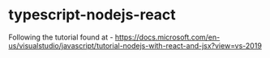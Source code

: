 # typescript-nodejs-react
Following the tutorial found at - https://docs.microsoft.com/en-us/visualstudio/javascript/tutorial-nodejs-with-react-and-jsx?view=vs-2019
